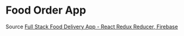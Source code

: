 # Food Order App

Source [Full Stack Food Delivery App - React Redux Reducer, Firebase](https://www.youtube.com/watch?v=kmU7uX3ZHJc&ab_channel=VetrivelRavi)

